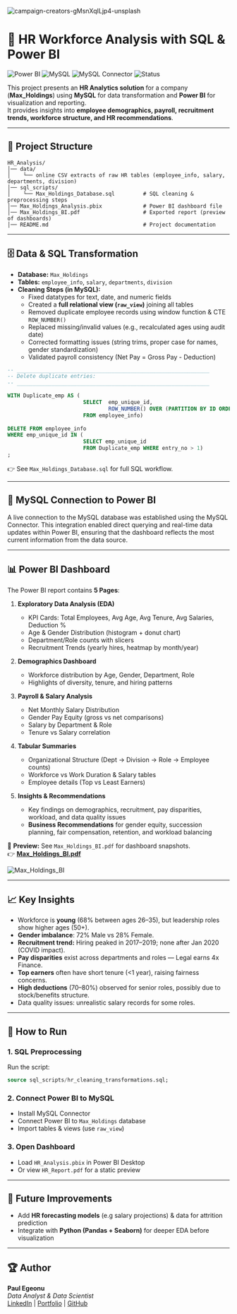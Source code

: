 ![campaign-creators-gMsnXqILjp4-unsplash](https://github.com/user-attachments/assets/68af6507-8efb-449c-9a8a-8bd95e3da6e8)


# 👥 HR Workforce Analysis with SQL & Power BI

![Power BI](https://img.shields.io/badge/PowerBI-Dashboard-F2C811?logo=powerbi&logoColor=black)
![MySQL](https://img.shields.io/badge/Database-MySQL-blue?logo=mysql&logoColor=white)
![MySQL Connector](https://img.shields.io/badge/MySQL-Connector-4479A1?logo=mysql&logoColor=white)
![Status](https://img.shields.io/badge/Project-Complete-brightgreen)

This project presents an **HR Analytics solution** for a company (**Max_Holdings**) using **MySQL** for data transformation and **Power BI** for visualization and reporting.  
It provides insights into **employee demographics, payroll, recruitment trends, workforce structure, and HR recommendations**.

---

## 📂 Project Structure

```
HR_Analysis/
│── data/
│    └── online CSV extracts of raw HR tables (employee_info, salary, departments, division)
│── sql_scripts/
│    └── Max_Holdings_Database.sql         # SQL cleaning & preprocessing steps
│── Max_Holdings_Analysis.pbix             # Power BI dashboard file
│── Max_Holdings_BI.pdf                    # Exported report (preview of dashboards)
│── README.md                              # Project documentation
```

---

## 🗄️ Data & SQL Transformation

- **Database:** `Max_Holdings`
- **Tables:** `employee_info`, `salary`, `departments`, `division`
- **Cleaning Steps (in MySQL):**
  - Fixed datatypes for text, date, and numeric fields  
  - Created a **full relational view (`raw_view`)** joining all tables  
  - Removed duplicate employee records using window function & CTE `ROW_NUMBER()`  
  - Replaced missing/invalid values (e.g., recalculated ages using audit date)  
  - Corrected formatting issues (string trims, proper case for names, gender standardization)  
  - Validated payroll consistency (Net Pay = Gross Pay - Deduction)
 
``` sql
-- _____________________________________________________________
-- Delete duplicate entries:
-- _____________________________________________________________

WITH Duplicate_emp AS (
						SELECT 	emp_unique_id,
								ROW_NUMBER() OVER (PARTITION BY ID ORDER BY emp_unique_id) AS entry_no
						FROM employee_info)
                        
DELETE FROM employee_info
WHERE emp_unique_id IN (
						SELECT emp_unique_id 
                        FROM Duplicate_emp WHERE entry_no > 1)
; 
```

👉 See `Max_Holdings_Database.sql` for full SQL workflow.

---

## 🔗 MySQL Connection to Power BI

A live connection to the MySQL database was established using the MySQL Connector. This integration enabled direct querying and real-time data updates within Power BI, ensuring that the dashboard reflects the most current information from the data source.

---

## 📊 Power BI Dashboard

The Power BI report contains **5 Pages**:

1. **Exploratory Data Analysis (EDA)**  
   - KPI Cards: Total Employees, Avg Age, Avg Tenure, Avg Salaries, Deduction %  
   - Age & Gender Distribution (histogram + donut chart)  
   - Department/Role counts with slicers  
   - Recruitment Trends (yearly hires, heatmap by month/year)  

2. **Demographics Dashboard**  
   - Workforce distribution by Age, Gender, Department, Role  
   - Highlights of diversity, tenure, and hiring patterns  

3. **Payroll & Salary Analysis**  
   - Net Monthly Salary Distribution  
   - Gender Pay Equity (gross vs net comparisons)  
   - Salary by Department & Role  
   - Tenure vs Salary correlation  

4. **Tabular Summaries**  
   - Organizational Structure (Dept → Division → Role → Employee counts)  
   - Workforce vs Work Duration & Salary tables  
   - Employee details (Top vs Least Earners)  

5. **Insights & Recommendations**  
   - Key findings on demographics, recruitment, pay disparities, workload, and data quality issues  
   - **Business Recommendations** for gender equity, succession planning, fair compensation, retention, and workload balancing  

📄 **Preview:** See `Max_Holdings_BI.pdf` for dashboard snapshots.  
👉 **[Max_Holdings_BI.pdf](https://github.com/user-attachments/files/22704288/Max_Holdings_BI.pdf)**


![Max_Holdings_BI](https://github.com/user-attachments/assets/8f4cfee7-8214-49d7-900f-05082d8af75a)

---

## 📈 Key Insights

- Workforce is **young** (68% between ages 26–35), but leadership roles show higher ages (50+).  
- **Gender imbalance**: 72% Male vs 28% Female.  
- **Recruitment trend:** Hiring peaked in 2017–2019; none after Jan 2020 (COVID impact).  
- **Pay disparities** exist across departments and roles — Legal earns 4x Finance.  
- **Top earners** often have short tenure (<1 year), raising fairness concerns.  
- **High deductions** (70–80%) observed for senior roles, possibly due to stock/benefits structure.  
- Data quality issues: unrealistic salary records for some roles.  

---

## 🚀 How to Run

### 1. SQL Preprocessing  
Run the script:  
```sql
source sql_scripts/hr_cleaning_transformations.sql;
```

### 2. Connect Power BI to MySQL  
- Install MySQL Connector  
- Connect Power BI to `Max_Holdings` database  
- Import tables & views (use `raw_view`)  

### 3. Open Dashboard  
- Load `HR_Analysis.pbix` in Power BI Desktop  
- Or view `HR_Report.pdf` for a static preview  

---

## 📌 Future Improvements

- Add **HR forecasting models** (e.g salary projections) & data for attrition prediction    
- Integrate with **Python (Pandas + Seaborn)** for deeper EDA before visualization  

---

## 🏆 Author

**Paul Egeonu**  
_Data Analyst & Data Scientist_  
[LinkedIn](https://www.linkedin.com/paul_egeonu) | [Portfolio](https://yourportfolio.com) | [GitHub](https://github.com/Paul-Egeonu)
